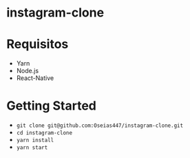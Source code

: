 # instagram-clone

# Requisitos
- Yarn
- Node.js
- React-Native

# Getting Started
- `git clone git@github.com:Oseias447/instagram-clone.git`
- `cd instagram-clone`
- `yarn install`
- `yarn start`
